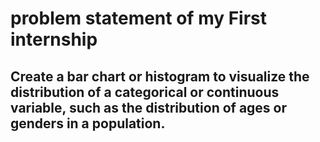 # problem statement of my First internship



##  Create a bar chart or histogram to visualize the distribution of a categorical or continuous variable, such as the distribution of ages or genders in a population.